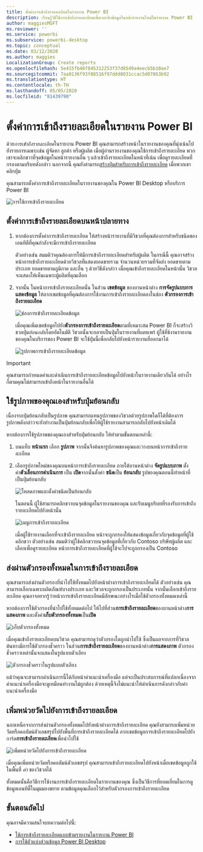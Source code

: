 ```yaml
---
title: ตั้งค่าการเข้าถึงรายละเอียดในรายงาน Power BI
description: เรียนรู้วิธีใช้การเข้าถึงรายละเอียดเพื่อเจาะลึกข้อมูลในหน้ารายงานใหม่ในรายงาน Power BI
author: maggiesMSFT
ms.reviewer: ''
ms.service: powerbi
ms.subservice: powerbi-desktop
ms.topic: conceptual
ms.date: 03/12/2020
ms.author: maggies
LocalizationGroup: Create reports
ms.openlocfilehash: 5e415fb46f845312253f37d8549a4eecb5b10ae7
ms.sourcegitcommit: 7aa0136f93f88516f97ddd8031ccac5d07863b92
ms.translationtype: HT
ms.contentlocale: th-TH
ms.lasthandoff: 05/05/2020
ms.locfileid: "81439790"
---
```

# <a name="set-up-drill-through-in-power-bi-reports"></a>ตั้งค่าการเข้าถึงรายละเอียดในรายงาน Power BI
ด้วย*การเข้าถึงรายละเอียด*ในรายงาน Power BI คุณสามารถสร้างหน้าในรายงานของคุณที่มุ่งเน้นไปยังรายการเฉพาะเช่น ผู้จัดหา ลูกค้า หรือผู้ผลิต เมือผู้อ่านรายงานของคุณใช้การเข้าถึงรายละเอียด พวกเขาจะคลิกขวาที่จุดข้อมูลในหน้ารายงานอื่น ๆ แล้วเข้าถึงรายละเอียดในหน้าที่เน้น เพื่อดูรายละเอียดที่กรองตามบริบทดังกล่าว นอกจากนี้ คุณยังสามารถ[สร้างปุ่มสำหรับการเข้าถึงรายละเอียด](desktop-drill-through-buttons.md) เมื่อพวกเขาคลิกปุ่ม

คุณสามารถตั้งค่าการเข้าถึงรายละเอียดในรายงานของคุณใน Power BI Desktop หรือบริการ Power BI

![การใช้การเข้าถึงรายละเอียด](media/desktop-drillthrough/power-bi-drill-through-right-click.png)

## <a name="set-up-the-drill-through-destination-page"></a>ตั้งค่าการเข้าถึงรายละเอียดบนหน้าปลายทาง
1. หากต้องการตั้งค่าการเข้าถึงรายละเอียด ให้สร้างหน้ารายงานที่มีวิชวลที่คุณต้องการสำหรับชนิดของเอนทิตีที่คุณกำลังจะมีการเข้าถึงรายละเอียด 

    ตัวอย่างเช่น สมมติว่าคุณต้องการให้มีการเข้าถึงรายละเอียดสำหรับผู้ผลิต ในกรณีนี้ คุณอาจสร้างหน้าการเข้าถึงรายละเอียดด้วยวิชวลที่แสดงยอดขายรวม จำนวนหน่วยรวมที่จัดส่ง ยอดขายตามประเภท ยอดขายตามภูมิภาค และอื่น ๆ ด้วยวิธีดังกล่าว เมื่อคุณเข้าถึงรายละเอียดในหน้านั้น วิชวลจะแสดงให้เห็นเฉพาะผู้ผลิตที่คุณเลือก

2. จากนั้น ในหน้าการเข้าถึงรายละเอียดนั้น ในส่วน **เขตข้อมูล** ของบานหน้าต่าง **การจัดรูปแบบการแสดงข้อมูล** ให้ลากเขตข้อมูลที่คุณต้องการใช้งานการเข้าถึงรายละเอียดลงในช่อง **ตัวกรองการเข้าถึงรายละเอียด**

    ![ช่องการเข้าถึงรายละเอียดข้อมูล](media/desktop-drillthrough/drillthrough_02.png)

    เมื่อคุณเพิ่มเขตข้อมูลไปยัง**ตัวกรองการเข้าถึงรายละเอียด**ตามที่เหมาะสม Power BI ก็จะสร้างวิชวลปุ่ม*ย้อนกลับ*โดยอัตโนมัติ วิชวลนั้นจะกลายเป็นปุ่มในรายงานที่เผยแพร่ ผู้ใช้ที่ช้งานรายงานของคุณในบริการของ Power BI จะใช้ปุ่มนี้เพื่อกลับไปยังหน้ารายงานที่ออกมาได้

    ![รูปภาพการเข้าถึงรายละเอียดข้อมูล](media/desktop-drillthrough/drillthrough_03.png)

> [!IMPORTANT]
> คุณสามารถกำหนดค่าและดำเนินการเข้าถึงรายละเอียดข้อมูลไปยังหน้าในรายงานเดียวกันได้ อย่างไรก็ตามคุณไม่สามารถเข้าถึงหน้าในรายงานอื่นได้  



## <a name="use-your-own-image-for-a-back-button"></a>ใช้รูปภาพของคุณเองสำหรับปุ่มย้อนกลับ    
 เนื่องจากปุ่มย้อนกลับเป็นรูปภาพ คุณสามารถแทนรูปภาพของวิชวลด้วยรูปภาพใดก็ได้ที่ต้องการ รูปภาพดังกล่าวจะยังทำงานเป็นปุ่มย้อนกลับเพื่อให้ผู้ใช้รายงานสามารถกลับไปยังหน้าเดิมได้ 

หากต้องการใช้รูปภาพของคุณเองสำหรับปุ่มย้อนกลับ ให้ทำตามขั้นตอนเหล่านี้:

1. บนแท็บ **หน้าแรก** เลือก **รูปภาพ** จากนั้นจึงค้นหารูปภาพของคุณและวางบนหน้าการเข้าถึงรายละเอียด

2. เลือกรูปภาพใหม่ของคุณบนหน้าการเข้าถึงรายละเอียด ภายใต้บานหน้าต่าง **จัดรูปแบบภาพ** ตั้งค่า**ตัวเลื่อนการดำเนินการ** เป็น **เปิด**จากนั้นตั้งค่า **ชนิด**เป็น **ย้อนกลับ** รูปของคุณตอนนี้ทำหน้าที่เป็นปุ่มย้อนกลับ

    ![โหลดภาพและตั้งค่าชนิดเป็นย้อนกลับ](media/desktop-drillthrough/drillthrough_05.png)

    
     ในตอนนี้ ผู้ใช้สามารถคลิกขวาบนจุดข้อมูลในรายงานของคุณ และรับเมนูบริบทที่รองรับการเข้าถึงรายละเอียดไปยังหน้านั้น 

    ![เมนูการเข้าถึงรายละเอียด](media/desktop-drillthrough/drillthrough_04.png)

    เมื่อผู้ใช้รายงานเลือกที่จะเข้าถึงรายละเอียด หน้าจะถูกกรองให้แสดงข้อมูลเกี่ยวกับจุดข้อมูลที่ผู้ใช้คลิกขวา ตัวอย่างเช่น สมมติว่าผู้ใช้คลิกขวาบนจุดข้อมูลที่เกี่ยวกับ Contoso บริษัทผู้ผลิต และเลือกเพื่อดูรายละเอียด หน้าการเข้าถึงรายละเอียดที่ผู้ใช้จะไปจะถูกกรองเป็น Contoso

## <a name="pass-all-filters-in-drill-through"></a>ส่งผ่านตัวกรองทั้งหมดในการเข้าถึงรายละเอียด

คุณสามารถส่งผ่านตัวกรองที่นำไปใช้ทั้งหมดไปยังหน้าต่างการเข้าถึงรายละเอียดได้ ตัวอย่างเช่น คุณสามารถเลือกเฉพาะผลิตภัณฑ์บางประเภท และวิชวลจะถูกกรองเป็นประเภทนั้น จากนั้นเลือกเข้าถึงรายละเอียด คุณอาจอยากรู้ว่าหน้าการเข้าถึงรายละเอียดมีลักษณะอย่างไรเมื่อใช้ตัวกรองทั้งหมดเหล่านี้

หากต้องการใช้ตัวกรองที่นำไปใช้ทั้งหมดต่อไป ให้ไปที่ส่วน**การเข้าถึงรายละเอียด**ของบานหน้าต่าง**การแสดงภาพ** และตั้งค่า**เก็บตัวกรองทั้งหมด**เป็น**เปิด** 

![เก็บตัวกรองทั้งหมด](media/desktop-drillthrough/drillthrough_06.png)

เมื่อคุณเข้าถึงรายละเอียดบนวิชวล คุณสามารถดูว่าตัวกรองใดถูกนำไปใช้ ซึ่งเป็นผลจากการที่วิชวลต้นทางมีการใช้ตัวกรองชั่วคราว ในส่วน**การเข้าถึงรายละเอียด**ของบานหน้าต่าง**การแสดงภาพ** ตัวกรองชั่วคราวเหล่านั้นจะแสดงในรูปแบบตัวเอียง 

![ตัวกรองชั่วคราวในรูปแบบตัวเอียง](media/desktop-drillthrough/drillthrough_07.png)

แม้ว่าคุณจะสามารถดำเนินการนี้ได้กับหน้าคำแนะนำเครื่องมือ แต่จะเป็นประสบการณ์ที่แปลกเนื่องจากคำแนะนำเครื่องมือจะดูเหมือนทำงานไม่ถูกต้อง ด้วยเหตุนี้จึงไม่แนะนำให้ดำเนินการดังกล่าวกับคำแนะนำเครื่องมือ

## <a name="add-a-measure-to-drill-through"></a>เพิ่มหน่วยวัดไปยังการเข้าถึงรายละเอียด

นอกเหนือจากการส่งผ่านตัวกรองทั้งหมดไปยังหน้าต่างการเข้าถึงรายละเอียด คุณยังสามารถเพิ่มหน่วยวัดหรือคอลัมน์ตัวเลขสรุปไปยังพื้นที่การเข้าถึงรายละเอียดได้ ลากเขตข้อมูลการเข้าถึงรายละเอียดไปยังการ์ด**การเข้าถึงรายละเอียด**เพื่อนำไปใช้ 

![เพิ่มหน่วยวัดไปยังการเข้าถึงรายละเอียด](media/desktop-drillthrough/drillthrough_08.png)

เมื่อคุณเพิ่มหน่วยวัดหรือคอลัมน์ตัวเลขสรุป คุณสามารถเข้าถึงรายละเอียดไปยังหน้าเมื่อเขตข้อมูลถูกใช้ในพื้นที่ *ค่า* ของวิชวลได้

ทั้งหมดนั้นคือวิธีการใช้งานการเข้าถึงรายละเอียดในรายงานของคุณ ซึ่งเป็นวิธีการที่ยอดเยี่ยมในการดูข้อมูลเอนทิตี้ในมุมมองขยาย ตามข้อมูลคุณเลือกไว้สำหรับตัวกรองการเข้าถึงรายละเอียด

## <a name="next-steps"></a>ขั้นตอนถัดไป

คุณอาจมีความสนใจบทความต่อไปนี้:

* [ใช้การเข้าถึงรายละเอียดแบบข้ามรายงานในรายงาน Power BI](desktop-cross-report-drill-through.md)
* [การใช้ตัวแบ่งส่วนข้อมูล Power BI Desktop](visuals/power-bi-visualization-slicers.md)

